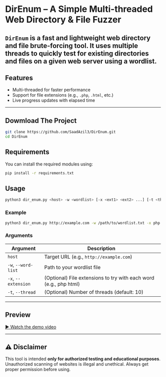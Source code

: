 # DirEnum – A Simple Multi-threaded Web Directory & File Fuzzer

`DirEnum` is a fast and lightweight web directory and file brute-forcing tool. It uses multiple threads to quickly test for existing directories and files on a given web server using a wordlist.
---

## Features

* Multi-threaded for faster performance
* Support for file extensions (e.g., `.php`, `.html`, etc.)
* Live progress updates with elapsed time

---

## Dowmload The Project

```bash
git clone https://github.com/SaadAzil3/DirEnum.git
cd DirEnum
```

## Requirements

You can install the required modules using:

```bash
pip install -r requirements.txt
```

## Usage

```bash
python3 dir_enum.py <host> -w <wordlist> [-x <ext1> <ext2> ...] [-t <threads>]
```

### Example

```bash
python3 dir_enum.py http://example.com -w /path/to/wordlist.txt -x php html js -t 20
```

### Arguments

| Argument            | Description                                                       |
| ------------------- | ----------------------------------------------------------------- |
| `host`              | Target URL (e.g., `http://example.com`)                           |
| `-w`, `--word-list` | Path to your wordlist file                                        |
| `-x`, `--extension` | (Optional) File extensions to try with each word (e.g., php html) |
| `-t`, `--thread`    | (Optional) Number of threads (default: 10)                        |

---

## Preview
[▶️ Watch the demo video](https://github.com/SaadAzil3/directory-brute-force/blob/main/assets/video.mp4)


---

## ⚠️ Disclaimer

This tool is intended **only for authorized testing and educational purposes**. Unauthorized scanning of websites is illegal and unethical. Always get proper permission before using.
